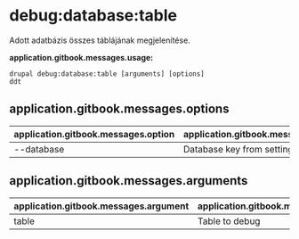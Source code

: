 # debug:database:table
Adott adatbázis összes táblájának megjelenítése.

**application.gitbook.messages.usage:**
```
drupal debug:database:table [arguments] [options]
ddt
```

## application.gitbook.messages.options
application.gitbook.messages.option | application.gitbook.messages.details
-------|-------------
--database | Database key from settings.php

## application.gitbook.messages.arguments
application.gitbook.messages.argument | application.gitbook.messages.details
---------|-------------
table | Table to debug
